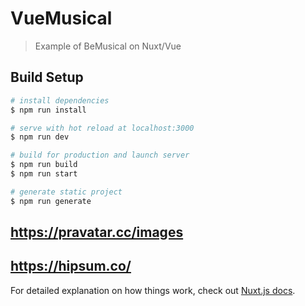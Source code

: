 # VueMusical

> Example of BeMusical on Nuxt/Vue

## Build Setup

``` bash
# install dependencies
$ npm run install

# serve with hot reload at localhost:3000
$ npm run dev

# build for production and launch server
$ npm run build
$ npm run start

# generate static project
$ npm run generate
```

## https://pravatar.cc/images
## https://hipsum.co/

For detailed explanation on how things work, check out [Nuxt.js docs](https://nuxtjs.org).
